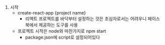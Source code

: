 1. 시작
    * create-react-app {project name}
        * 리액트 프로젝트를 바닥부터 설정하는 것은 초심자로서는 어려우니 페이스북에서 제공하는 도구를 사용
    * 프로젝트 시작은 node와 마찬가지로 npm start
        * package.json에 script로 설정되어있다
